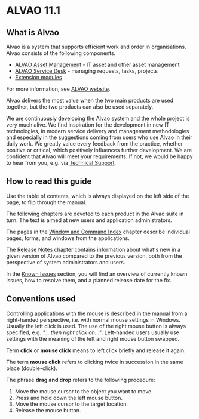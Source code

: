 # ALVAO 11.1
      
## What is Alvao
      
Alvao is a system that supports efficient work and order in organisations. Alvao consists of the following components.
     
- [ALVAO Asset Management](alvao-asset-management) - IT asset and other asset management
- [ALVAO Service Desk](alvao-service-desk) - managing requests, tasks, projects
- [Extension modules](modules)

For more information, see [ALVAO website](https://www.alvao.com).
     
Alvao delivers the most value when the two main products are used together, but the two products can also be used separately.
     
We are continuously developing the Alvao system and the whole project is very much alive. We find inspiration for the development in new IT technologies, in modern service delivery and management methodologies and especially in the suggestions coming from users who use Alvao in their daily work. We greatly value every feedback from the practice, whether positive or critical, which positively influences further development. We are confident that Alvao will meet your requirements. If not, we would be happy to hear from you, e.g. via [Technical Support](https://www.alvao.com/en/contact#technical-support).
      
## How to read this guide
     
Use the table of contents, which is always displayed on the left side of the page, to flip through the manual.
     
The following chapters are devoted to each product in the Alvao suite in turn. The text is aimed at new users and application administrators.
     
The pages in the [Window and Command Index](list-of-windows) chapter describe individual pages, forms, and windows from the applications.
     
The [Release Notes](release-notes) chapter contains information about what's new in a given version of Alvao compared to the previous version, both from the perspective of system administrators and users.
     
In the [Known Issues](known-issues) section, you will find an overview of currently known issues, how to resolve them, and a planned release date for the fix.
      
## Conventions used
      
Controlling applications with the mouse is described in the manual from a right-handed perspective, i.e. with normal mouse settings in Windows. Usually the left click is used. The use of the right mouse button is always specified, e.g. *"... then right click on..."*. Left-handed users usually use settings with the meaning of the left and right mouse button swapped.
      
Term **click** or **mouse click**         means to left click briefly and release it again.
     
The term **mouse click** refers to clicking twice in succession in the same place (double-click).
     
The phrase **drag and drop** refers to the following procedure:

1. Move the mouse cursor to the object you want to move.
2. Press and hold down the left mouse button.
3. Move the mouse cursor to the target location.
4. Release the mouse button.
